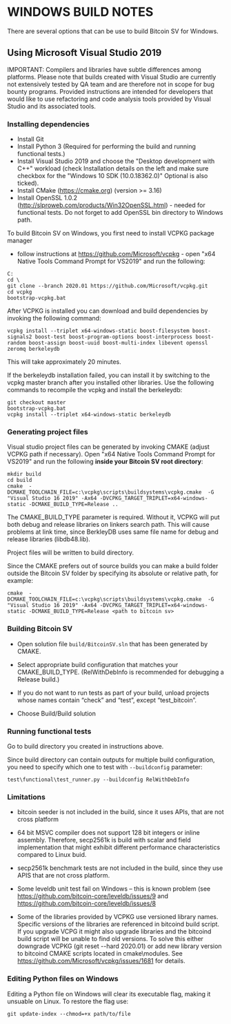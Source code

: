 WINDOWS BUILD NOTES
===================

There are several options that can be use to build Bitcoin SV for Windows.

Using Microsoft Visual Studio 2019
-----------------------------

IMPORTANT: Compilers and libraries have subtle differences among platforms.
Please note that builds created with Visual Studio are currently not extensively
tested by QA team and are therefore not in scope for bug bounty programs.
Provided instructions are intended for developers that would like to use
refactoring and code analysis tools provided by Visual Studio and its associated tools.

### Installing dependencies

- Install Git
- Install Python 3 (Required for performing the build and running functional tests.)
- Install Visual Studio 2019 and choose the "Desktop development with C++" workload (check Installation details on the left and make sure checkbox for the "Windows 10 SDK (10.0.18362.0)" Optional is also ticked).
- Install CMake (https://cmake.org) (version >= 3.16)
- Install OpenSSL 1.0.2 (http://slproweb.com/products/Win32OpenSSL.html) - needed for functional tests. Do not forget to add OpenSSL bin directory to Windows path.

To build Bitcoin SV on Windows, you first need to install VCPKG package manager
- follow instructions at https://github.com/Microsoft/vcpkg - open "x64 Native
Tools Command Prompt for VS2019" and run the following:

```
C:
cd \
git clone --branch 2020.01 https://github.com/Microsoft/vcpkg.git
cd vcpkg
bootstrap-vcpkg.bat
```

After VCPKG is installed you can download and build dependencies by invoking the
following command:

```
vcpkg install --triplet x64-windows-static boost-filesystem boost-signals2 boost-test boost-program-options boost-interprocess boost-random boost-assign boost-uuid boost-multi-index libevent openssl zeromq berkeleydb
```

This will take approximately 20 minutes.

If the berkeleydb installation failed, you can install it by switching to the vcpkg master branch after you installed other libraries. Use the following commands to recompile the vcpkg and install the berkeleydb:
```
git checkout master
bootstrap-vcpkg.bat
vcpkg install --triplet x64-windows-static berkeleydb
```

### Generating project files

Visual studio project files can be generated by invoking CMAKE (adjust VCPKG
path if necessary). Open "x64 Native Tools Command Prompt for VS2019" and run
the following __inside your Bitcoin SV root directory__:

```
mkdir build
cd build
cmake  -DCMAKE_TOOLCHAIN_FILE=c:\vcpkg\scripts\buildsystems\vcpkg.cmake  -G "Visual Studio 16 2019" -Ax64 -DVCPKG_TARGET_TRIPLET=x64-windows-static -DCMAKE_BUILD_TYPE=Release ..

```

The CMAKE_BUILD_TYPE parameter is required. Without it, VCPKG will put both
debug and release libraries on linkers search path. This will cause problems at
link time, since BerkleyDB uses same file name for debug and release libraries
(libdb48.lib).

Project files will be written to build directory.

Since the CMAKE prefers out of source builds you can make a build folder outside the Bitcoin SV folder by specifying its absolute or relative path, for example:
```
cmake  -DCMAKE_TOOLCHAIN_FILE=c:\vcpkg\scripts\buildsystems\vcpkg.cmake  -G "Visual Studio 16 2019" -Ax64 -DVCPKG_TARGET_TRIPLET=x64-windows-static -DCMAKE_BUILD_TYPE=Release <path to bitcoin sv>
```

### Building Bitcoin SV

-   Open solution file `build/BitcoinSV.sln` that has been generated by CMAKE.

-   Select appropriate build configuration that matches your CMAKE_BUILD_TYPE.
    (RelWithDebInfo is recommended for debugging a Release build.)

-   If you do not want to run tests as part of your build, unload projects whose
    names contain “check” and “test”, except “test_bitcoin”.

-   Choose Build/Build solution

### Running functional tests
Go to build directory you created in instructions above.

Since build directory can contain outputs for multiple build configuration, you
need to specify which one to test with `--buildconfig` parameter:

```
test\functional\test_runner.py --buildconfig RelWithDebInfo
```

### Limitations

-   bitcoin seeder is not included in the build, since it uses APIs, that are
    not cross platform

-   64 bit MSVC compiler does not support 128 bit integers or inline assembly.
    Therefore, secp2561k is build with scalar and field implementation that
    might exhibit different performance characteristics compared to Linux buid.

-   secp2561k benchmark tests are not included in the build, since they use APIS
    that are not cross platform.

-   Some leveldb unit test fail on Windows – this is known problem (see
    <https://github.com/bitcoin-core/leveldb/issues/9> and
    <https://github.com/bitcoin-core/leveldb/issues/8>

-   Some of the libraries provided by VCPKG use versioned library names.
    Specific versions of the libraries are referenced in bitcoind build script.
    If you upgrade VCPG it might also upgrade libraries and the bitcoind build
    script will be unable to find old versions. To solve this either downgrade
    VCPKG (git reset --hard 2020.01) or add new
    library version to bitcoind CMAKE scripts located in cmake\\modules. See
    <https://github.com/Microsoft/vcpkg/issues/1681> for details.

### Editing Python files on Windows
Editing a Python file on Windows will clear its executable flag, making it unsuable
on Linux. To restore the flag use:

```
git update-index --chmod=+x path/to/file
```
